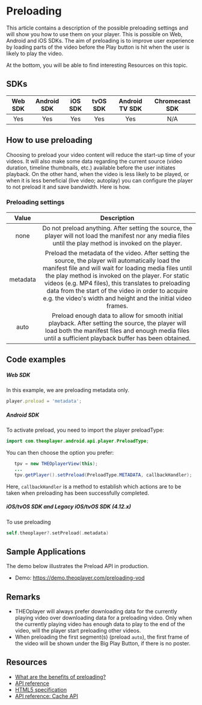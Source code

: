 # Preloading

This article contains a description of the possible preloading settings and will show you how to use them on your player. This is possible on Web, Android and iOS SDKs. The aim of preloading is to improve user experience by loading parts of the video before the Play button is hit when the user is likely to play the video.

At the bottom, you will be able to find interesting Resources on this topic.

## SDKs

| Web SDK | Android SDK | iOS SDK | tvOS SDK | Android TV SDK | Chromecast SDK |
| :-----: | :---------: | :-----: | :------: | :------------: | :------------: |
|   Yes   |     Yes     |   Yes   |   Yes    |      Yes       |      N/A       |

## How to use preloading

Choosing to preload your video content will reduce the start-up time of your videos. It will also make some data regarding the current source (video duration, timeline thumbnails, etc.) available before the user initiates playback. On the other hand, when the video is less likely to be played, or when it is less beneficial (live video; autoplay) you can configure the player to not preload it and save bandwidth. Here is how.

### Preloading settings

|  Value   |                                                                                                                                                                                          Description                                                                                                                                                                                           |
| :------: | :--------------------------------------------------------------------------------------------------------------------------------------------------------------------------------------------------------------------------------------------------------------------------------------------------------------------------------------------------------------------------------------------: |
|   none   |                                                                                                                  Do not preload anything. After setting the source, the player will not load the manifest nor any media files until the play method is invoked on the player.                                                                                                                  |
| metadata | Preload the metadata of the video. After setting the source, the player will automatically load the manifest file and will wait for loading media files until the play method is invoked on the player. For static videos (e.g. MP4 files), this translates to preloading data from the start of the video in order to acquire e.g. the video's width and height and the initial video frames. |
|   auto   |                                                                                         Preload enough data to allow for smooth initial playback. After setting the source, the player will load both the manifest files and enough media files until a sufficient playback buffer has been obtained.                                                                                          |

## Code examples

##### Web SDK

In this example, we are preloading metadata only.

```js
player.preload = 'metadata';
```

##### Android SDK

To activate preload, you need to import the player preloadType:

```java
import com.theoplayer.android.api.player.PreloadType;
```

You can then choose the option you prefer:

```java
   tpv = new THEOplayerView(this);
   ...
   tpv.getPlayer().setPreload(PreloadType.METADATA, callbackHandler);
```

Here, `callbackHandler` is a method to establish which actions are to be taken when preloading has been successfully completed.

##### iOS/tvOS SDK and Legacy iOS/tvOS SDK (4.12.x)

To use preloading

```swift
self.theoplayer?.setPreload(.metadata)
```

## Sample Applications

The demo below illustrates the Preload API in production.

- Demo: https://demo.theoplayer.com/preloading-vod

## Remarks

- THEOplayer will always prefer downloading data for the currently playing video over downloading data for a preloading video. Only when the currently playing video has enough data to play to the end of the video, will the player start preloading other videos.
- When preloading the first segment(s) (preload `auto`), the first frame of the video will be shown under the Big Play Button, if there is no poster.

## Resources

- [What are the benefits of preloading?](../../faq/38-what-are-the-benefits-of-preloading.md)
- [API reference](pathname:///theoplayer/v10/api-reference/web/types/PreloadType.html)
- [HTML5 specification](https://www.w3.org/TR/html5/embedded-content-0.html#attr-media-preload)
- [API reference: Cache API](pathname:///theoplayer/v10/api-reference/web/interfaces/Cache.html)
